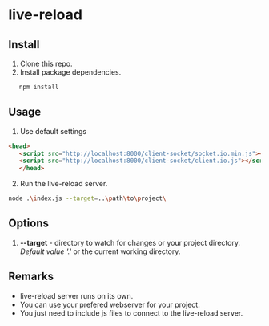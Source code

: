 # live-reload

## Install
 1. Clone this repo.
 2. Install package dependencies.
 ```bash
    npm install
 ```
## Usage
 1. Use default settings
 ```HTML
 <head>
    <script src="http://localhost:8000/client-socket/socket.io.min.js"></script>
    <script src="http://localhost:8000/client-socket/client.io.js"></script>
    </head>
 ```
 2. Run the live-reload server.
 ```bash
node .\index.js --target=..\path\to\project\
 ```
 ## Options
 1. **--target** - directory to watch for changes or your project directory. *Default value '.'* or the current working directory.
 
 ## Remarks

 - live-reload server runs on its own. 
 - You can use your prefered webserver for your project. 
 - You just need to include js files to connect to the live-reload server.
